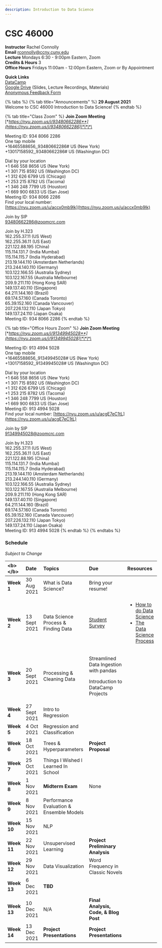 ```yaml
---
description: Introduction to Data Science
---
```


# CSC 46000

**Instructor** Rachel Connolly  
**Email** rconnolly@ccny.cuny.edu  
**Lecture** Mondays 6:30 - 9:00pm Eastern, Zoom  
**Credits & Hours** 3  
**Office Hours** Fridays 11:00am - 12:00pm Eastern, Zoom or By Appointment

**Quick Links**  
[DataCamp ](https://learn.datacamp.com/)  
[Google Drive](https://drive.google.com/drive/folders/1ZQ6xMjd2LVGFjJm4dHCq4sDy9baGsIGQ?usp=sharing) \(Slides, Lecture Recordings, Materials\)  
[Anonymous Feedback Form](https://docs.google.com/forms/d/e/1FAIpQLSf0jMcfPN6sDBLcL5zs31Lfw0lRoVJs2LG8YvlJGrC_PTy5xg/viewform)

{% tabs %}
{% tab title="Announcements" %}
**29 August 2021**  
Welcome to CSC 46000 Introduction to Data Science!
{% endtab %}

{% tab title="Class Zoom" %}
**Join Zoom Meeting**  
[**https://nyu.zoom.us/j/93480662286**](https://nyu.zoom.us/j/93480662286)\*\*\*\*

Meeting ID: 934 8066 2286  
One tap mobile  
+16465588656,,93480662286\# US \(New York\)  
+13017158592,,93480662286\# US \(Washington DC\)

Dial by your location  
    +1 646 558 8656 US \(New York\)  
    +1 301 715 8592 US \(Washington DC\)  
    +1 312 626 6799 US \(Chicago\)  
    +1 253 215 8782 US \(Tacoma\)  
    +1 346 248 7799 US \(Houston\)  
    +1 669 900 6833 US \(San Jose\)  
Meeting ID: 934 8066 2286  
Find your local number:   
[https://nyu.zoom.us/u/accx0mb9lk](https://nyu.zoom.us/u/accx0mb9lk)

Join by SIP   
93480662286@zoomcrc.com

Join by H.323  
162.255.37.11 \(US West\)  
162.255.36.11 \(US East\)  
221.122.88.195 \(China\)  
115.114.131.7 \(India Mumbai\)  
115.114.115.7 \(India Hyderabad\)  
213.19.144.110 \(Amsterdam Netherlands\)  
213.244.140.110 \(Germany\)  
103.122.166.55 \(Australia Sydney\)  
103.122.167.55 \(Australia Melbourne\)  
209.9.211.110 \(Hong Kong SAR\)  
149.137.40.110 \(Singapore\)  
64.211.144.160 \(Brazil\)  
69.174.57.160 \(Canada Toronto\)  
65.39.152.160 \(Canada Vancouver\)  
207.226.132.110 \(Japan Tokyo\)  
149.137.24.110 \(Japan Osaka\)  
Meeting ID: 934 8066 2286
{% endtab %}

{% tab title="Office Hours Zoom" %}
**Join Zoom Meeting**   
[**https://nyu.zoom.us/j/91349945028**](https://nyu.zoom.us/j/91349945028)\*\*\*\*

Meeting ID: 913 4994 5028   
One tap mobile  
+16465588656,,91349945028\# US \(New York\) +13017158592,,91349945028\# US \(Washington DC\)

Dial by your location   
    +1 646 558 8656 US \(New York\)   
    +1 301 715 8592 US \(Washington DC\)   
    +1 312 626 6799 US \(Chicago\)   
    +1 253 215 8782 US \(Tacoma\)   
    +1 346 248 7799 US \(Houston\)   
    +1 669 900 6833 US \(San Jose\)   
Meeting ID: 913 4994 5028   
Find your local number: [https://nyu.zoom.us/u/acgE7eC1tL](https://nyu.zoom.us/u/acgE7eC1tL)

Join by SIP  
91349945028@zoomcrc.com

Join by H.323  
162.255.37.11 \(US West\)  
162.255.36.11 \(US East\)  
221.122.88.195 \(China\)  
115.114.131.7 \(India Mumbai\)   
115.114.115.7 \(India Hyderabad\)  
213.19.144.110 \(Amsterdam Netherlands\)  
213.244.140.110 \(Germany\)  
103.122.166.55 \(Australia Sydney\)  
103.122.167.55 \(Australia Melbourne\)  
209.9.211.110 \(Hong Kong SAR\)  
149.137.40.110 \(Singapore\)  
64.211.144.160 \(Brazil\)  
69.174.57.160 \(Canada Toronto\)  
65.39.152.160 \(Canada Vancouver\)  
207.226.132.110 \(Japan Tokyo\)  
149.137.24.110 \(Japan Osaka\)  
Meeting ID: 913 4994 5028
{% endtab %}
{% endtabs %}

### Schedule

_Subject to Change_

<table>
  <thead>
    <tr>
      <th style="text-align:left">&lt;b&gt;&lt;/b&gt;</th>
      <th style="text-align:left"><b>Date</b>
      </th>
      <th style="text-align:left">Topics</th>
      <th style="text-align:left">Due</th>
      <th style="text-align:left">Resources</th>
    </tr>
  </thead>
  <tbody>
    <tr>
      <td style="text-align:left"><b>Week 1</b>
      </td>
      <td style="text-align:left">30 Aug 2021</td>
      <td style="text-align:left">What is Data Science?</td>
      <td style="text-align:left">Bring your resume!</td>
      <td style="text-align:left"></td>
    </tr>
    <tr>
      <td style="text-align:left"><b>Week 2</b>
      </td>
      <td style="text-align:left">13 Sept 2021</td>
      <td style="text-align:left">Data Science Process &amp; Finding Data</td>
      <td style="text-align:left"><a href="https://forms.gle/iSpBBfGNxrMZhbYv8">Student Survey</a>
      </td>
      <td style="text-align:left">
        <ul>
          <li><a href="https://docs.microsoft.com/en-us/archive/blogs/machinelearning/how-to-do-data-science">How to do Data Science</a>
          </li>
          <li><a href="https://medium.springboard.com/the-data-science-process-the-complete-laymans-guide-to-what-a-data-scientist-actually-does-ca3e166b7c67">The Data Science Process</a>
          </li>
        </ul>
      </td>
    </tr>
    <tr>
      <td style="text-align:left"><b>Week 3</b>
      </td>
      <td style="text-align:left">20 Sept 2021</td>
      <td style="text-align:left">Processing &amp; Cleaning Data</td>
      <td style="text-align:left">
        <p>Streamlined Data Ingestion with pandas
          <br />
        </p>
        <p>Introduction to DataCamp Projects</p>
      </td>
      <td style="text-align:left"></td>
    </tr>
    <tr>
      <td style="text-align:left"><b>Week 4</b>
      </td>
      <td style="text-align:left">27 Sept 2021</td>
      <td style="text-align:left">Intro to Regression</td>
      <td style="text-align:left"></td>
      <td style="text-align:left"></td>
    </tr>
    <tr>
      <td style="text-align:left"><b>Week 5</b>
      </td>
      <td style="text-align:left">4 Oct 2021</td>
      <td style="text-align:left">Regression and Classification</td>
      <td style="text-align:left"></td>
      <td style="text-align:left"></td>
    </tr>
    <tr>
      <td style="text-align:left"><b>Week 6</b>
      </td>
      <td style="text-align:left">18 Oct 2021</td>
      <td style="text-align:left">Trees &amp; Hyperparameters</td>
      <td style="text-align:left"><b>Project Proposal</b>
      </td>
      <td style="text-align:left"></td>
    </tr>
    <tr>
      <td style="text-align:left"><b>Week 7</b>
      </td>
      <td style="text-align:left">25 Oct 2021</td>
      <td style="text-align:left">Things I Wished I Learned In School</td>
      <td style="text-align:left"></td>
      <td style="text-align:left"></td>
    </tr>
    <tr>
      <td style="text-align:left"><b>Week 8</b>
      </td>
      <td style="text-align:left">1 Nov 2021</td>
      <td style="text-align:left"><b>Midterm Exam</b>
      </td>
      <td style="text-align:left">None</td>
      <td style="text-align:left"></td>
    </tr>
    <tr>
      <td style="text-align:left"><b>Week 9</b>
      </td>
      <td style="text-align:left">8 Nov 2021</td>
      <td style="text-align:left">Performance Evaluation &amp; Ensemble Models</td>
      <td style="text-align:left"></td>
      <td style="text-align:left"></td>
    </tr>
    <tr>
      <td style="text-align:left"><b>Week 10</b>
      </td>
      <td style="text-align:left">15 Nov 2021</td>
      <td style="text-align:left">NLP</td>
      <td style="text-align:left"></td>
      <td style="text-align:left"></td>
    </tr>
    <tr>
      <td style="text-align:left"><b>Week 11</b>
      </td>
      <td style="text-align:left">22 Nov 2021</td>
      <td style="text-align:left">Unsupervised Learning</td>
      <td style="text-align:left"><b>Project Preliminary Analysis</b>
      </td>
      <td style="text-align:left"></td>
    </tr>
    <tr>
      <td style="text-align:left"><b>Week 12</b>
      </td>
      <td style="text-align:left">29 Nov 2021</td>
      <td style="text-align:left">Data Visualization</td>
      <td style="text-align:left">Word Frequency in Classic Novels</td>
      <td style="text-align:left"></td>
    </tr>
    <tr>
      <td style="text-align:left"><b>Week 13</b>
      </td>
      <td style="text-align:left">6 Dec 2021</td>
      <td style="text-align:left"><b>TBD</b>
      </td>
      <td style="text-align:left"></td>
      <td style="text-align:left"></td>
    </tr>
    <tr>
      <td style="text-align:left"><b>Week 13</b>
      </td>
      <td style="text-align:left">10 Dec 2021</td>
      <td style="text-align:left">N/A</td>
      <td style="text-align:left"><b>Final Analysis, Code, &amp; Blog Post </b>
      </td>
      <td style="text-align:left"></td>
    </tr>
    <tr>
      <td style="text-align:left"><b>Week 14</b>
      </td>
      <td style="text-align:left">13 Dec 2021</td>
      <td style="text-align:left"><b>Project Presentations</b>
      </td>
      <td style="text-align:left"><b>Project Presentations</b>
      </td>
      <td style="text-align:left"></td>
    </tr>
  </tbody>
</table>

### 

